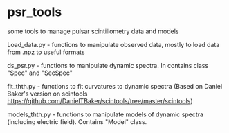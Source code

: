 # psr_tools
some tools to manage pulsar scintillometry data and models


Load_data.py  - functions to manipulate observed data, mostly to load data from .npz to useful formats

ds_psr.py - functions to manipulate dynamic spectra. In contains class "Spec" and "SecSpec"

fit_thth.py - functions to fit curvatures to dynamic spectra (Based on Daniel Baker's version on scintools https://github.com/DanielTBaker/scintools/tree/master/scintools)

models_thth.py - functions to manipulate models of dynamic spectra (including electric field). Contains "Model" class.
